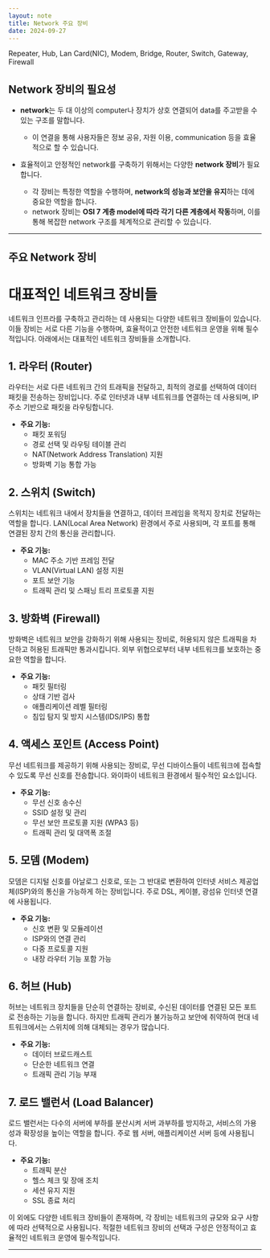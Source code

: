 ```yaml
---
layout: note
title: Network 주요 장비
date: 2024-09-27
---
```





<!-- # Network를 구성하는 장비의 종류

- Cable, Repeater, Hub, Lan Card(NIC), Modem, Antenna, Bridge, Router, Switch, Gateway, Firewall, WAP(Wireless Access Point) -->


Repeater, Hub, Lan Card(NIC), Modem, Bridge, Router, Switch, Gateway, Firewall




## Network 장비의 필요성

- **network**는 두 대 이상의 computer나 장치가 상호 연결되어 data를 주고받을 수 있는 구조를 말합니다.
    - 이 연결을 통해 사용자들은 정보 공유, 자원 이용, communication 등을 효율적으로 할 수 있습니다.

- 효율적이고 안정적인 network를 구축하기 위해서는 다양한 **network 장비**가 필요합니다.
    - 각 장비는 특정한 역할을 수행하며, **network의 성능과 보안을 유지**하는 데에 중요한 역할을 합니다.
    - network 장비는 **OSI 7 계층 model에 따라 각기 다른 계층에서 작동**하며, 이를 통해 복잡한 network 구조를 체계적으로 관리할 수 있습니다.


---

## 주요 Network 장비




# 대표적인 네트워크 장비들

네트워크 인프라를 구축하고 관리하는 데 사용되는 다양한 네트워크 장비들이 있습니다. 이들 장비는 서로 다른 기능을 수행하며, 효율적이고 안전한 네트워크 운영을 위해 필수적입니다. 아래에서는 대표적인 네트워크 장비들을 소개합니다.

## 1. 라우터 (Router)

라우터는 서로 다른 네트워크 간의 트래픽을 전달하고, 최적의 경로를 선택하여 데이터 패킷을 전송하는 장비입니다. 주로 인터넷과 내부 네트워크를 연결하는 데 사용되며, IP 주소 기반으로 패킷을 라우팅합니다.

- **주요 기능:**
  - 패킷 포워딩
  - 경로 선택 및 라우팅 테이블 관리
  - NAT(Network Address Translation) 지원
  - 방화벽 기능 통합 가능

## 2. 스위치 (Switch)

스위치는 네트워크 내에서 장치들을 연결하고, 데이터 프레임을 목적지 장치로 전달하는 역할을 합니다. LAN(Local Area Network) 환경에서 주로 사용되며, 각 포트를 통해 연결된 장치 간의 통신을 관리합니다.

- **주요 기능:**
  - MAC 주소 기반 프레임 전달
  - VLAN(Virtual LAN) 설정 지원
  - 포트 보안 기능
  - 트래픽 관리 및 스패닝 트리 프로토콜 지원

## 3. 방화벽 (Firewall)

방화벽은 네트워크 보안을 강화하기 위해 사용되는 장비로, 허용되지 않은 트래픽을 차단하고 허용된 트래픽만 통과시킵니다. 외부 위협으로부터 내부 네트워크를 보호하는 중요한 역할을 합니다.

- **주요 기능:**
  - 패킷 필터링
  - 상태 기반 검사
  - 애플리케이션 레벨 필터링
  - 침입 탐지 및 방지 시스템(IDS/IPS) 통합

## 4. 액세스 포인트 (Access Point)

무선 네트워크를 제공하기 위해 사용되는 장비로, 무선 디바이스들이 네트워크에 접속할 수 있도록 무선 신호를 전송합니다. 와이파이 네트워크 환경에서 필수적인 요소입니다.

- **주요 기능:**
  - 무선 신호 송수신
  - SSID 설정 및 관리
  - 무선 보안 프로토콜 지원 (WPA3 등)
  - 트래픽 관리 및 대역폭 조절

## 5. 모뎀 (Modem)

모뎀은 디지털 신호를 아날로그 신호로, 또는 그 반대로 변환하여 인터넷 서비스 제공업체(ISP)와의 통신을 가능하게 하는 장비입니다. 주로 DSL, 케이블, 광섬유 인터넷 연결에 사용됩니다.

- **주요 기능:**
  - 신호 변환 및 모듈레이션
  - ISP와의 연결 관리
  - 다중 프로토콜 지원
  - 내장 라우터 기능 포함 가능

## 6. 허브 (Hub)

허브는 네트워크 장치들을 단순히 연결하는 장비로, 수신된 데이터를 연결된 모든 포트로 전송하는 기능을 합니다. 하지만 트래픽 관리가 불가능하고 보안에 취약하여 현대 네트워크에서는 스위치에 의해 대체되는 경우가 많습니다.

- **주요 기능:**
  - 데이터 브로드캐스트
  - 단순한 네트워크 연결
  - 트래픽 관리 기능 부재

## 7. 로드 밸런서 (Load Balancer)

로드 밸런서는 다수의 서버에 부하를 분산시켜 서버 과부하를 방지하고, 서비스의 가용성과 확장성을 높이는 역할을 합니다. 주로 웹 서버, 애플리케이션 서버 등에 사용됩니다.

- **주요 기능:**
  - 트래픽 분산
  - 헬스 체크 및 장애 조치
  - 세션 유지 지원
  - SSL 종료 처리

이 외에도 다양한 네트워크 장비들이 존재하며, 각 장비는 네트워크의 규모와 요구 사항에 따라 선택적으로 사용됩니다. 적절한 네트워크 장비의 선택과 구성은 안정적이고 효율적인 네트워크 운영에 필수적입니다.























---



<!-- ## OSI 7 계층과 각 계층의 Network 장비

- 각 계층의 장비는 해당 계층의 기능을 수행하기 위해 필요한 역할을 합니다.


### Layer 1. Physical 계층

- **장비** : Hub, Repeater, Cable.

- Physical 계층은 data의 실제 전송을 담당합니다.
    - 신호의 전달 매체와 전기적인 특성을 관리하며, data가 물리적으로 전송될 수 있는 환경을 제공합니다.

- Hub와 Repeater는 신호를 증폭하거나 분배하는 역할을 합니다.


### Layer 2. Data Link 계층

- **장비** : Switch, Bridge.

- Data Link 계층은 Physical 계층에서 전송된 data의 신뢰성을 보장합니다.
    - frame 단위로 data를 관리하며, MAC 주소를 기반으로 장치 간의 통신을 조정합니다.

- Switch는 network 내에서 data packet을 효율적으로 전달하는 역할을 합니다.


### Layer 3. Network 계층

- **장비** : Router, L3 Switch, 공유기.

- Network 계층은 data가 올바른 목적지로 전달될 수 있도록 경로를 설정합니다.
    - IP 주소를 기반으로 packet을 routing하며, 서로 다른 network 간의 통신을 가능하게 합니다.

- Router는 경로를 설정하는 대표적인 장비입니다.


### Layer 4. Transport 계층

- **장비** : Load Balancer, L4 Switch.

- Transport 계층은 data의 전송 신뢰성을 관리하고, 연결의 설정과 종료를 담당합니다.
    - 또한, data의 흐름을 제어하여 network traffic을 최적화합니다.

- Load Balancer는 server 간의 traffic 분산을 통해 system의 효율성을 높입니다.


### Layer 5. Session 계층

- **장비** : Gateway, Proxy Server.

- Session 계층은 통신 session의 설정, 관리, 종료를 담당합니다.
    - 두 장치 간의 연결을 유지하고, data 교환이 원활하게 이루어지도록 지원합니다.

- Gateway는 서로 다른 network protocol 간의 변환을 도와주며, Proxy Server는 client와 server 간의 중계 역할을 수행합니다.


### Layer 6. Presentation 계층

- **장비** : SSL Accelerator, Encryption 장비.

- Presentation 계층은 data의 암호화, 복호화, 압축 등을 처리하여 data의 형식을 관리합니다.
    - 이를 통해 data가 안전하게 전송되고, 다양한 형식의 data가 원활하게 처리될 수 있습니다.

- SSL Accelerator는 보안 communication을 지원하여 data의 안전성을 높입니다.


### Layer 7. Application 계층

- **장비** : Application Gateway, Web Server, L7 Switch.

- Application 계층은 사용자가 직접 상호작용하는 application service를 제공합니다.
    - 다양한 network service가 이 계층에서 동작하며, 사용자 요청을 처리하고 응답을 전달합니다.

- Web Server는 web application을 제공하며, Application Gateway는 특정 application에 대한 접근을 제어합니다. -->
